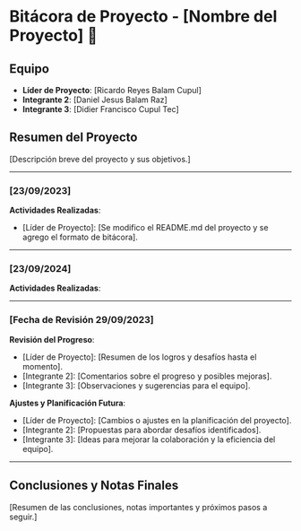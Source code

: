 # Bitácora de Proyecto - [Nombre del Proyecto] 📝

## Equipo

- **Líder de Proyecto**: [Ricardo Reyes Balam Cupul]
- **Integrante 2**: [Daniel Jesus Balam Raz]
- **Integrante 3**: [Didier Francisco Cupul Tec]

## Resumen del Proyecto

[Descripción breve del proyecto y sus objetivos.]

---

### [23/09/2023]

**Actividades Realizadas**:

- [Líder de Proyecto]: [Se modifico el README.md del proyecto y se agrego el formato de bitácora].

---

### [23/09/2024]

**Actividades Realizadas**:

---

### [Fecha de Revisión 29/09/2023]

**Revisión del Progreso**:

- [Líder de Proyecto]: [Resumen de los logros y desafíos hasta el momento].
- [Integrante 2]: [Comentarios sobre el progreso y posibles mejoras].
- [Integrante 3]: [Observaciones y sugerencias para el equipo].

**Ajustes y Planificación Futura**:

- [Líder de Proyecto]: [Cambios o ajustes en la planificación del proyecto].
- [Integrante 2]: [Propuestas para abordar desafíos identificados].
- [Integrante 3]: [Ideas para mejorar la colaboración y la eficiencia del equipo].

---

## Conclusiones y Notas Finales

[Resumen de las conclusiones, notas importantes y próximos pasos a seguir.]
